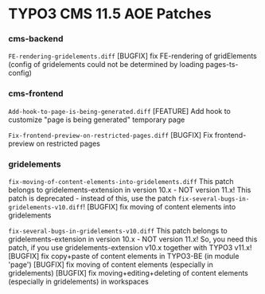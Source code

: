 # TYPO3 CMS 11.5 AOE Patches

### cms-backend

`FE-rendering-gridelements.diff`
[BUGFIX] fix FE-rendering of gridElements (config of gridelements could not be determined by loading pages-ts-config)


### cms-frontend

`Add-hook-to-page-is-being-generated.diff`
[FEATURE] Add hook to customize "page is being generated" temporary page

`Fix-frontend-preview-on-restricted-pages.diff`
[BUGFIX] Fix frontend-preview on restricted pages


### gridelements

`fix-moving-of-content-elements-into-gridelements.diff`
This patch belongs to gridelements-extension in version 10.x - NOT version 11.x!
This patch is deprecated - instead of this, use the patch `fix-several-bugs-in-gridelements-v10.diff`!
[BUGFIX] fix moving of content elements into gridelements

`fix-several-bugs-in-gridelements-v10.diff`
This patch belongs to gridelements-extension in version 10.x - NOT version 11.x!
So, you need this patch, if you use gridelements-extension v10.x together with TYPO3 v11.x!
[BUGFIX] fix copy+paste of content elements in TYPO3-BE (in module 'page')
[BUGFIX] fix moving of content elements (especially in gridelements)
[BUGFIX] fix moving+editing+deleting of content elements (especially in gridelements) in workspaces